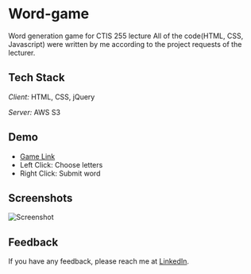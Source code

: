 # Word-game

Word generation game for CTIS 255 lecture All of the code(HTML, CSS, Javascript) were written by me according to the project requests of the lecturer.



## Tech Stack

*Client:* HTML, CSS, jQuery

*Server:* AWS S3

## Demo
 - [Game Link](http://word-game-enes.s3-website.eu-central-1.amazonaws.com/)
 - Left Click: Choose letters
 - Right Click: Submit word
 
## Screenshots

![Screenshot](https://word-game-enes.s3.eu-central-1.amazonaws.com/Screenshot_5.png)


## Feedback

If you have any feedback, please reach me at [LinkedIn](https://www.linkedin.com/in/cakmakenes).
